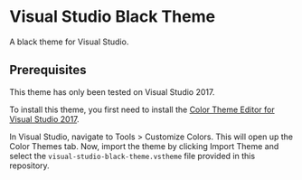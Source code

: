 # Visual Studio Black Theme

A black theme for Visual Studio.

## Prerequisites

This theme has only been tested on Visual Studio 2017.

To install this theme, you first need to install the [Color Theme Editor for Visual Studio 2017](https://marketplace.visualstudio.com/items?itemName=VisualStudioProductTeam.VisualStudio2017ColorThemeEditor).

In Visual Studio, navigate to Tools > Customize Colors. This will open up the Color Themes tab. Now, import the theme by clicking Import Theme and select the `visual-studio-black-theme.vstheme` file provided in this repository.